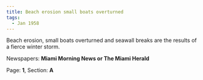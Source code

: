```yaml
---  
title: Beach erosion small boats overturned  
tags:  
  - Jan 1958  
---  
```

  
Beach erosion, small boats overturned and seawall breaks are the results of a fierce winter storm.  
  
Newspapers: **Miami Morning News or The Miami Herald**  
  
Page: **1**, Section: **A** 
